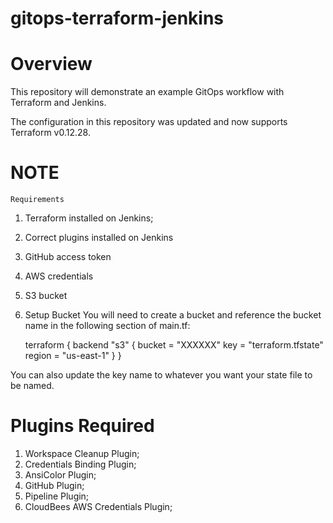 # gitops-terraform-jenkins

# Overview

This repository will demonstrate an example GitOps workflow with Terraform and Jenkins.

The configuration in this repository was updated and now supports Terraform v0.12.28.

# NOTE

    Requirements

1. Terraform installed on Jenkins;
2. Correct plugins installed on Jenkins
3. GitHub access token
4. AWS credentials
5. S3 bucket
6. Setup Bucket
    You will need to create a bucket and reference the bucket name in the following section of main.tf:

    terraform {
        backend "s3" {
            bucket = "XXXXXX"
            key    = "terraform.tfstate"
            region = "us-east-1"
  }
}

You can also update the key name to whatever you want your state file to be named.

# Plugins Required

1. Workspace Cleanup Plugin;
2. Credentials Binding Plugin;
3. AnsiColor Plugin;
4. GitHub Plugin;
5. Pipeline Plugin;
6. CloudBees AWS Credentials Plugin;
